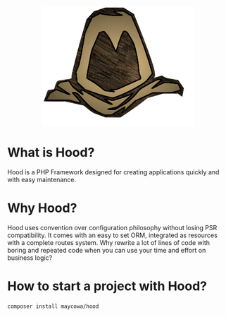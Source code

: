 <p align="center">
  <img src="hood-old-drawing.png" style="border:none"/>
</p>

# What is Hood?
Hood is a PHP Framework designed for creating applications quickly and with easy maintenance.

# Why Hood?
Hood uses convention over configuration philosophy without losing PSR compatibility. 
It comes with an easy to set ORM, integrated as resources with a complete routes system. Why rewrite a lot of lines of code with boring and repeated code when you can use your time and effort on business logic?

# How to start a project with Hood?
`composer install maycowa/hood` 
